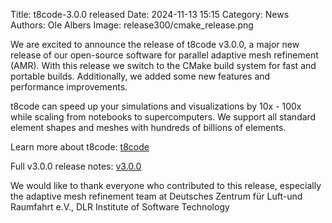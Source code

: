 Title: t8code-3.0.0 released 
Date: 2024-11-13 15:15 
Category: News 
Authors: Ole Albers
Image: release300/cmake_release.png

We are excited to announce the release of t8code v3.0.0, a major new release of our open-source software for parallel adaptive mesh refinement (AMR). With this release we switch to the CMake build system for fast and portable builds. Additionally, we added some new features and performance improvements.

t8code can speed up your simulations and visualizations by 10x - 100x while scaling from notebooks to supercomputers. We support all standard element shapes and meshes with hundreds of billions of elements.

Learn more about t8code: <a href="https://dlr-amr.github.io/t8code/">t8code</a> 

Full v3.0.0 release notes: <a href="https://github.com/DLR-AMR/t8code/releases/tag/v3.0.0">v3.0.0</a>  


We would like to thank everyone who contributed to this release, especially the adaptive mesh refinement team at Deutsches Zentrum für Luft-und Raumfahrt e.V., DLR Institute of Software Technology
